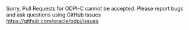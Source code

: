 Sorry, Pull Requests for ODPI-C cannot be accepted. Please report bugs and ask questions using GitHub issues https://github.com/oracle/odpi/issues
